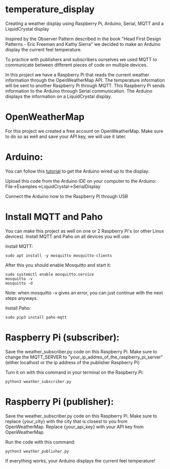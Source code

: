 # temperature_display
Creating a weather display using Raspberry Pi, Arduino, Serial, MQTT and a LiquidCrystal display

Inspired by the Observer Pattern described in the book "Head First Design Patterns - Eric Freeman and Kathy Sierra" we decided to make an Arduino display the current feel temperature.

To practice with publishers and subscribers ourselves we used MQTT to communicate between different pieces of code on multiple devices.

In this project we have a Raspberry Pi that reads the current weather information through the OpenWeatherMap API. The temperature information will be sent to another Raspberry Pi through MQTT. This Raspberry Pi sends information to the Arduino through Serial communication. The Arduino displays the information on a LiquidCrystal display.

# OpenWeatherMap
For this project we created a free account on OpenWeatherMap. Make sure to do so as well and save your API key, we will use it later.

# Arduino:
You can follow this [tutorial](https://create.arduino.cc/projecthub/najad/interfacing-lcd1602-with-arduino-764ec4) to get the Arduino wired up to the display.

Upload this code from the Arduino IDE on your computer to the Arduino:
File->Examples->LiquidCrystal->SerialDisplay

Connect the Arduino now to the Raspberry Pi through USB

# Install MQTT and Paho
You can make this project as well on one or 2 Raspberry Pi's (or other Linux devices). Install MQTT and Paho on all devices you will use:

Install MQTT:
```
sudo apt install -y mosquitto mosquitto-clients
```
After this you should enable Mosquitto and start it: 
```
sudo systemctl enable mosquitto.service
mosquitto -v
mosquitto -d
```
Note: when mosquitto -v gives an error, you can just continue with the next steps anyways.

Install Paho:
```
sudo pip3 install paho-mqtt
```

# Raspberry Pi (subscriber):
Save the weather_subscriber.py code on this Raspberry Pi. Make sure to change the MQTT_SERVER to "your_ip_addres_of_the_raspberry_pi_server" (either localhost or the ip address of the publisher Raspberry Pi)

Turn it on with this command in your terminal on the Raspberry Pi:
```
python3 weather_subscriber.py
```

# Raspberry Pi (publisher):
Save the weather_subscriber.py code on this Raspberry Pi. Make sure to replace {your_city} with the city that is closest to you from OpenWeatherMap. Replace {your_api_key} with your API key from OpenWeatherMap.

Run the code with this command:
```
python3 weather_publisher.py
```

If everything works, your Arduino displays the current feel temperature!

